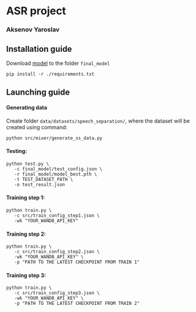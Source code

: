 # ASR project
### Aksenov Yaroslav

## Installation guide

Download [model](lol) to the folder ```final_model```

```shell
pip install -r ./requirements.txt
```

## Launching guide

#### Generating data
Create folder ```data/datasets/speech_separation/```, where the dataset will be created using command:
   ```shell
   python src/mixer/generate_ss_data.py
   ```

#### Testing:
   ```shell
   python test.py \
      -c final_model/test_config.json \
      -r final_model/model_best.pth \
      -t TEST_DATASET_PATH \
      -o test_result.json
   ```

#### Training step 1:
   ```shell
   python train.py \
      -c src/train_config_step1.json \
      -wk "YOUR_WANDB_API_KEY"
   ```

#### Training step 2:
   ```shell
   python train.py \
      -c src/train_config_step2.json \
      -wk "YOUR_WANDB_API_KEY" \
      -p "PATH TO THE LATEST CHECKPOINT FROM TRAIN 1"
   ```

#### Training step 3:
   ```shell
   python train.py \
      -c src/train_config_step3.json \
      -wk "YOUR_WANDB_API_KEY" \
      -p "PATH TO THE LATEST CHECKPOINT FROM TRAIN 2"
   ```

